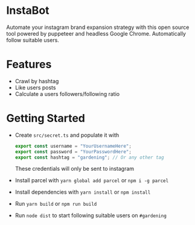 # InstaBot

Automate your instagram brand expansion strategy with this open source tool powered by puppeteer and headless Google Chrome. Automatically follow suitable users.

# Features

- Crawl by hashtag
- Like users posts
- Calculate a users followers/following ratio

# Getting Started

- Create `src/secret.ts` and populate it with

  ```ts
  export const username = "YourUsernameHere";
  export const password = "YourPasswordHere";
  export const hashtag = "gardening"; // Or any other tag
  ```

  These credentials will only be sent to instagram

- Install parcel with `yarn global add parcel` or `npm i -g parcel`
- Install dependencies with `yarn install` or `npm install`
- Run `yarn build` or `npm run build`
- Run `node dist` to start following suitable users on `#gardening`
